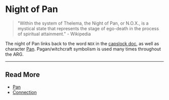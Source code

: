 # Night of Pan

> "Within the system of Thelema, the Night of Pan, or N.O.X., is a mystical 
state that represents the stage of ego-death in the process of spiritual attainment." - Wikipedia

The night of Pan links back to the word `NOX` in the [capslock doc](../files/capslock_doc), as well as 
character [Pan](../characters/pan). Pagan/witchcraft symbolism is used many times throughout the ARG.

***

## Read More

- [Pan](../characters/pan)
- [Connection](insight1-connection)